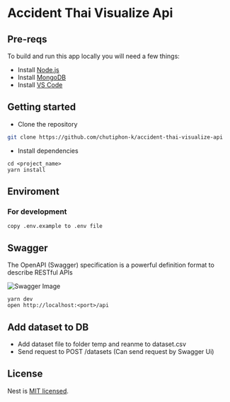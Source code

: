 # Accident Thai Visualize Api

## Pre-reqs

To build and run this app locally you will need a few things:

- Install [Node.js](https://nodejs.org/en/)
- Install [MongoDB](https://www.mongodb.com/)
- Install [VS Code](https://code.visualstudio.com/)

## Getting started

- Clone the repository

```sh
git clone https://github.com/chutiphon-k/accident-thai-visualize-api
```

- Install dependencies

```
cd <project_name>
yarn install
```

## Enviroment

### For development

```
copy .env.example to .env file
```

## Swagger

The OpenAPI (Swagger) specification is a powerful definition format to describe RESTful APIs

![Swagger Image](https://i.postimg.cc/g0HXC7Hd/Screen-Shot-2564-05-17-at-00-35-24.png)

```
yarn dev
open http://localhost:<port>/api
```

## Add dataset to DB
- Add dataset file to folder temp and reanme to dataset.csv
- Send request to POST /datasets (Can send request by Swagger Ui)

## License

Nest is [MIT licensed](LICENSE).